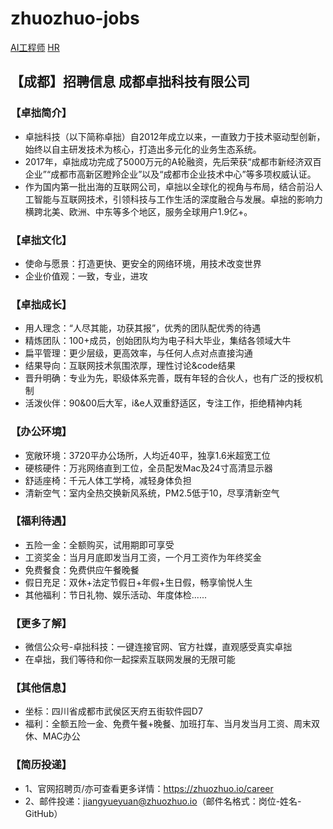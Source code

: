 # zhuozhuo-jobs
[AI工程师](AI工程师.md)
[HR](HR.md)

## 【成都】招聘信息 成都卓拙科技有限公司

### 【卓拙简介】
- 卓拙科技（以下简称卓拙）自2012年成立以来，一直致力于技术驱动型创新，始终以自主研发技术为核心，打造出多元化的业务生态系统。
- 2017年，卓拙成功完成了5000万元的A轮融资，先后荣获“成都市新经济双百企业”“成都市高新区瞪羚企业”以及“成都市企业技术中心”等多项权威认证。
- 作为国内第一批出海的互联网公司，卓拙以全球化的视角与布局，结合前沿人工智能与互联网技术，引领科技与工作生活的深度融合与发展。卓拙的影响力横跨北美、欧洲、中东等多个地区，服务全球用户1.9亿+。

### 【卓拙文化】
- 使命与愿景：打造更快、更安全的网络环境，用技术改变世界
- 企业价值观：一致，专业，进攻

### 【卓拙成长】
- 用人理念：“人尽其能，功获其报”，优秀的团队配优秀的待遇
- 精炼团队：100+成员，创始团队均为电子科大毕业，集结各领域大牛
- 扁平管理：更少层级，更高效率，与任何人点对点直接沟通
- 结果导向：互联网技术氛围浓厚，理性讨论&code结果
- 晋升明确：专业为先，职级体系完善，既有年轻的合伙人，也有广泛的授权机制
- 活泼伙伴：90&00后大军，i&e人双重舒适区，专注工作，拒绝精神内耗

### 【办公环境】
- 宽敞环境：3720平办公场所，人均近40平，独享1.6米超宽工位
- 硬核硬件：万兆网络直到工位，全员配发Mac及24寸高清显示器
- 舒适座椅：千元人体工学椅，减轻身体负担
- 清新空气：室内全热交换新风系统，PM2.5低于10，尽享清新空气

### 【福利待遇】
- 五险一金：全额购买，试用期即可享受
- 工资奖金：当月月底即发当月工资，一个月工资作为年终奖金
- 免费餐食：免费供应午餐晚餐
- 假日充足：双休+法定节假日+年假+生日假，畅享愉悦人生
- 其他福利：节日礼物、娱乐活动、年度体检......

### 【更多了解】
- 微信公众号-卓拙科技：一键连接官网、官方社媒，直观感受真实卓拙
- 在卓拙，我们等待和你一起探索互联网发展的无限可能

### 【其他信息】
- 坐标：四川省成都市武侯区天府五街软件园D7
- 福利：全额五险一金、免费午餐+晚餐、加班打车、当月发当月工资、周末双休、MAC办公

### 【简历投递】
- 1、官网招聘页/亦可查看更多详情：https://zhuozhuo.io/career
- 2、邮件投递：jiangyueyuan@zhuozhuo.io（邮件名格式：岗位-姓名-GitHub）
